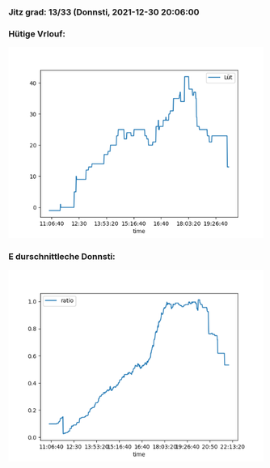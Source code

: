 ### Jitz grad: 13/33 (Donnsti, 2021-12-30 20:06:00

### Hütige Vrlouf:
![Graph](Today.png)

### E durschnittleche Donnsti:
![Graph](Donnsti.png)